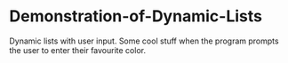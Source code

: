 # Demonstration-of-Dynamic-Lists

Dynamic lists with user input.
Some cool stuff when the program prompts the user to enter their favourite color.
